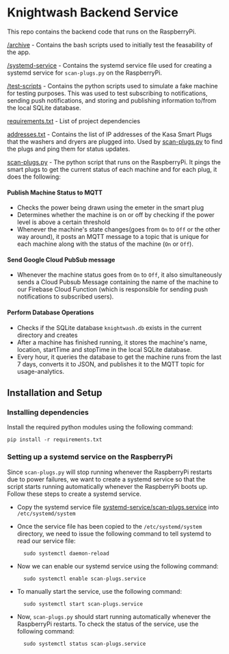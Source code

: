 # Knightwash Backend Service

This repo contains the backend code that runs on the RaspberryPi.

[/archive](./archive/) - Contains the bash scripts used to initially test the feasability of the app.

[/systemd-service](./systemd-service/) - Contains the systemd service file used for creating a systemd service for `scan-plugs.py` on the RaspberryPi.

[/test-scripts](./test-scripts/) - Contains the python scripts used to simulate a fake machine for testing purposes. This was used to test subscribing to notifications, sending push notifications, and storing and publishing information to/from the local SQLite database.

[requirements.txt](./requirements.txt) - List of project dependencies

[addresses.txt](./addresses.txt) - Contains the list of IP addresses of the Kasa Smart Plugs that the washers and dryers are plugged into. Used by [scan-plugs.py](./scan-plugs.py) to find the plugs and ping them for status updates.

[scan-plugs.py](./scan-plugs.py) - The python script that runs on the RaspberryPi. It pings the smart plugs to get the current status of each machine and for each plug, it does the following:

#### Publish Machine Status to MQTT

- Checks the power being drawn using the emeter in the smart plug
- Determines whether the machine is on or off by checking if the power level is above a certain threshold
- Whenever the machine's state changes(goes from `On` to `Off` or the other way around), it posts an MQTT message to a topic that is unique for each machine along with the status of the machine (`On` or `Off`).

#### Send Google Cloud PubSub message

- Whenever the machine status goes from `On` to `Off`, it also simultaneously sends a Cloud Pubsub Message containing the name of the machine to our Firebase Cloud Function (which is responsible for sending push notifications to subscribed users).

#### Perform Database Operations

- Checks if the SQLite database `knightwash.db` exists in the current directory and creates
- After a machine has finished running, it stores the machine's name, location, startTime and stopTime in the local SQLite database.
- Every hour, it queries the database to get the machine runs from the last 7 days, converts it to JSON, and publishes it to the MQTT topic for usage-analytics.


## Installation and Setup

### Installing dependencies

Install the required python modules using the following command:

    pip install -r requirements.txt

### Setting up a systemd service on the RaspberryPi

Since `scan-plugs.py` will stop running whenever the RaspberryPi restarts due to power failures, we want to create a systemd service so that the script starts running automatically whenever the RaspberryPi boots up. Follow these steps to create a systemd service.

- Copy the systemd service file [systemd-service/scan-plugs.service](./systemd-service/scan-plugs.service) into `/etc/systemd/system`
- Once the service file has been copied to the `/etc/systemd/system` directory, we need to issue the following command to tell systemd to read our service file:

        sudo systemctl daemon-reload

- Now we can enable our systemd service using the following command:

        sudo systemctl enable scan-plugs.service

- To manually start the service, use the following command:

        sudo systemctl start scan-plugs.service

- Now, `scan-plugs.py` should start running automatically whenever the RaspberryPi restarts. To check the status of the service, use the following command:

        sudo systemctl status scan-plugs.service
